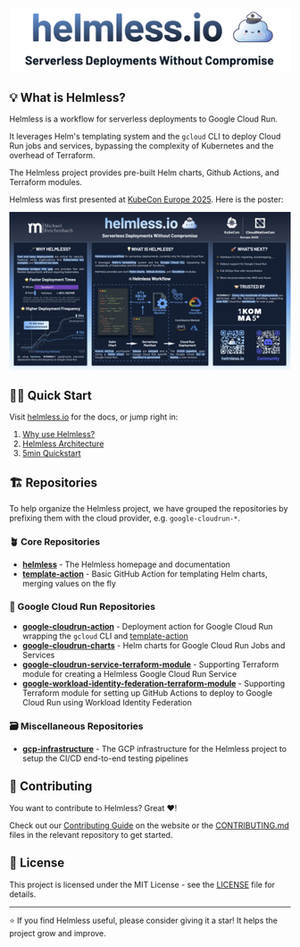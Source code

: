 <a href="https://helmless.io" target="_blank">
  <picture>
    <source media="(prefers-color-scheme: dark)" srcset=".github/helmless_title.png">
    <img alt="Helmless.io - Serverless Deployments Without Compromise" src=".github/helmless_title_light.png">
  </picture>
</a>

## 💡 What is Helmless?

Helmless is a workflow for serverless deployments to Google Cloud Run.

It leverages Helm's templating system and the `gcloud` CLI to deploy Cloud Run jobs and services, bypassing the complexity of Kubernetes and the overhead of Terraform.

The Helmless project provides pre-built Helm charts, Github Actions, and Terraform modules.

Helmless was first presented at [KubeCon Europe 2025](https://kccnceu2025.sched.com/event/b4c79f12ddc46cd74bd39a159cd7f08f). Here is the poster:

![Helmless Poster](docs/assets/images/poster.jpg)

## 🏃‍♂️ Quick Start

Visit [helmless.io](https://helmless.io) for the docs, or jump right in:

1. [Why use Helmless?](https://helmless.io/why-helmless)
2. [Helmless Architecture](https://helmless.io/docs/architecture/)
3. [5min Quickstart](https://helmless.io/docs/cloudrun/quickstart)

## 🏗️ Repositories

To help organize the Helmless project, we have grouped the repositories by prefixing them with the cloud provider, e.g. `google-cloudrun-*`.

### 🪴 Core Repositories

- **[helmless](https://github.com/helmless/helmless)** - The Helmless homepage and documentation
- **[template-action](https://github.com/helmless/template-action)** - Basic GitHub Action for templating Helm charts, merging values on the fly

### 🚀 Google Cloud Run Repositories

- **[google-cloudrun-action](https://github.com/helmless/google-cloudrun-action)** - Deployment action for Google Cloud Run wrapping the `gcloud` CLI and [template-action](https://github.com/helmless/template-action)
- **[google-cloudrun-charts](https://github.com/helmless/google-cloudrun-charts)** - Helm charts for Google Cloud Run Jobs and Services
- **[google-cloudrun-service-terraform-module](https://github.com/helmless/google-cloudrun-service-terraform-module)** - Supporting Terraform module for creating a Helmless Google Cloud Run Service
- **[google-workload-identity-federation-terraform-module](https://github.com/helmless/google-workload-identity-federation-terraform-module)** - Supporting Terraform module for setting up GitHub Actions to deploy to Google Cloud Run using Workload Identity Federation

### 🗃️ Miscellaneous Repositories

- **[gcp-infrastructure](https://github.com/helmless/gcp-infrastructure)** - The GCP infrastructure for the Helmless project to setup the CI/CD end-to-end testing pipelines

## 🤝 Contributing

You want to contribute to Helmless? Great ❤️!

Check out our [Contributing Guide](https://helmless.io/contributing) on the website or the [CONTRIBUTING.md](CONTRIBUTING.md) files in the relevant repository to get started.

## 📝 License

This project is licensed under the MIT License - see the [LICENSE](LICENSE) file for details.

---

⭐ If you find Helmless useful, please consider giving it a star! It helps the project grow and improve.
